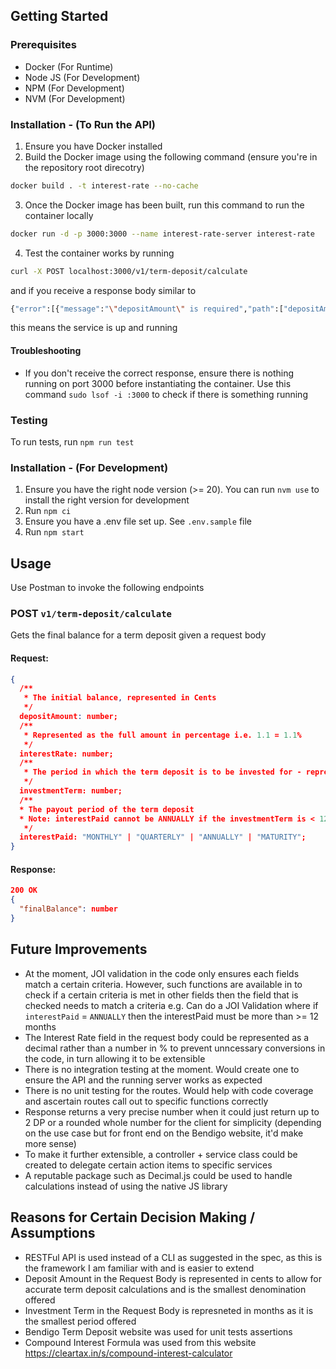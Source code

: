 <!-- Improved compatibility of back to top link: See: https://github.com/othneildrew/Best-README-Template/pull/73 -->
<a name="readme-top"></a>

<!-- GETTING STARTED -->
## Getting Started

### Prerequisites

- Docker (For Runtime)
- Node JS (For Development)
- NPM (For Development)
- NVM (For Development)

### Installation - (To Run the API)
1. Ensure you have Docker installed
2. Build the Docker image using the following command (ensure you're in the repository root direcotry)
```sh
docker build . -t interest-rate --no-cache
```
3. Once the Docker image has been built, run this command to run the container locally
```sh
docker run -d -p 3000:3000 --name interest-rate-server interest-rate
```
4. Test the container works by running
```sh
curl -X POST localhost:3000/v1/term-deposit/calculate
```
and if you receive a response body similar to 
```sh
{"error":[{"message":"\"depositAmount\" is required","path":["depositAmount"],"type":"any.required","context":{"label":"depositAmount","key":"depositAmount"}}]}
```
this means the service is up and running

#### Troubleshooting
- If you don't receive the correct response, ensure there is nothing running on port 3000 before instantiating the container. Use this command `sudo lsof -i :3000` to check if there is something running

### Testing
To run tests, run `npm run test`

### Installation - (For Development)

1. Ensure you have the right node version (>= 20). You can run `nvm use` to install the right version for development
2. Run `npm ci`
3. Ensure you have a .env file set up. See `.env.sample` file 
4. Run `npm start`

<!-- USAGE EXAMPLES -->
## Usage
Use Postman to invoke the following endpoints

### POST `v1/term-deposit/calculate`
Gets the final balance for a term deposit given a request body

#### Request:
```json
{
  /**
   * The initial balance, represented in Cents
   */
  depositAmount: number;
  /**
   * Represented as the full amount in percentage i.e. 1.1 = 1.1% 
   */
  interestRate: number;
  /**
   * The period in which the term deposit is to be invested for - represented in months
   */
  investmentTerm: number;
  /**
  * The payout period of the term deposit
  * Note: interestPaid cannot be ANNUALLY if the investmentTerm is < 12 months
   */
  interestPaid: "MONTHLY" | "QUARTERLY" | "ANNUALLY" | "MATURITY";
}
```

#### Response: 
```json
200 OK
{
  "finalBalance": number
}
```

## Future Improvements
- At the moment, JOI validation in the code only ensures each fields match a certain criteria. However, such functions are available in to check if a certain criteria is met in other fields then the field that is checked needs to match a criteria
e.g. Can do a JOI Validation where if `interestPaid` = `ANNUALLY` then the interestPaid must be more than >= 12 months
- The Interest Rate field in the request body could be represented as a decimal rather than a number in % to prevent unncessary conversions in the code, in turn allowing it to be extensible 
- There is no integration testing at the moment. Would create one to ensure the API and the running server works as expected  
- There is no unit testing for the routes. Would help with code coverage and ascertain routes call out to specific functions correctly
- Response returns a very precise number when it could just return up to 2 DP or a rounded whole number for the client for simplicity (depending on the use case but for front end on the Bendigo website, it'd make more sense)
- To make it further extensible, a controller + service class could be created to delegate certain action items to specific services
- A reputable package such as Decimal.js could be used to handle calculations instead of using the native JS library

## Reasons for Certain Decision Making / Assumptions
- RESTFul API is used instead of a CLI as suggested in the spec, as this is the framework I am familiar with and is easier to extend 
- Deposit Amount in the Request Body is represented in cents to allow for accurate term deposit calculations and is the smallest denomination offered
- Investment Term in the Request Body is represneted in months as it is the smallest period offered 
- Bendigo Term Deposit website was used for unit tests assertions 
- Compound Interest Formula was used from this website https://cleartax.in/s/compound-interest-calculator
